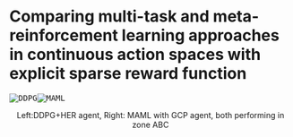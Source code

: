 # Comparing multi-task and meta-reinforcement learning approaches in continuous action spaces with explicit sparse reward function

<kbd>![DDPG](https://media.giphy.com/media/TJhAQ0LZAmiLVhphA9/giphy.gif)</kbd><kbd>![MAML](https://media.giphy.com/media/UWOtisD6E0XfTuW3bm/giphy.gif)</kbd><br>
<p align="center"> Left:DDPG+HER agent, Right: MAML with GCP agent, both performing in zone ABC </p><br>

